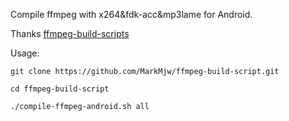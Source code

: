 Compile ffmpeg with x264&fdk-acc&mp3lame for Android.

Thanks [ffmpeg-build-scripts](https://github.com/nldzsz/ffmpeg-build-scripts)

Usage:
```
git clone https://github.com/MarkMjw/ffmpeg-build-script.git

cd ffmpeg-build-script

./compile-ffmpeg-android.sh all

```
